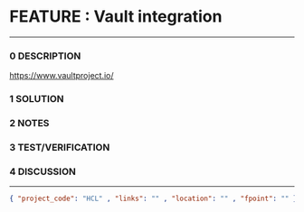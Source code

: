 # FEATURE : Vault integration
--------------------------------
### 0 DESCRIPTION

https://www.vaultproject.io/

### 1 SOLUTION


### 2 NOTES


### 3 TEST/VERIFICATION


### 4 DISCUSSION



--------------------------------
```json
{ "project_code": "HCL" , "links": "" , "location": "" , "fpoint": "" }
```
